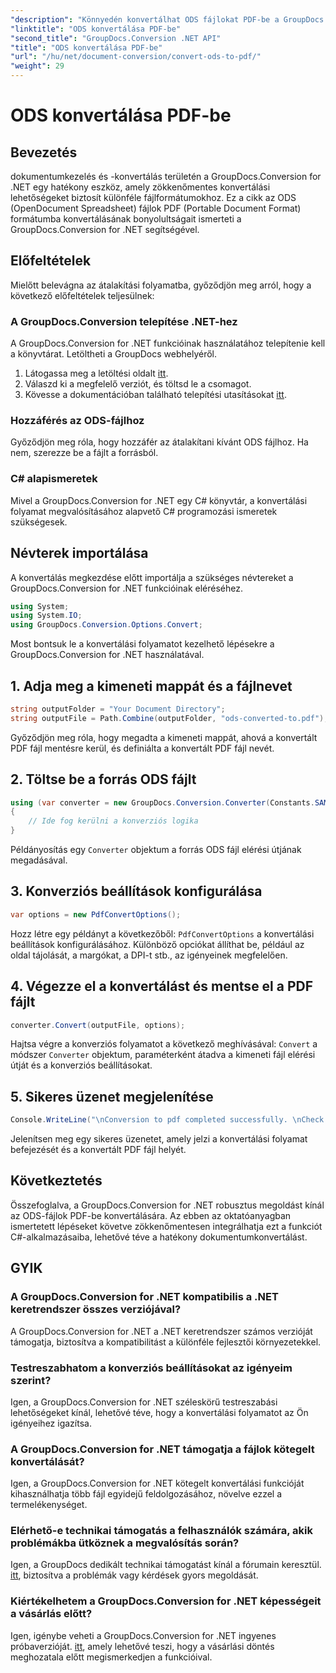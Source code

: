 ```yaml
---
"description": "Könnyedén konvertálhat ODS fájlokat PDF-be a GroupDocs.Conversion for .NET segítségével. Átfogó oktatóanyag lépésről lépésre."
"linktitle": "ODS konvertálása PDF-be"
"second_title": "GroupDocs.Conversion .NET API"
"title": "ODS konvertálása PDF-be"
"url": "/hu/net/document-conversion/convert-ods-to-pdf/"
"weight": 29
---
```


# ODS konvertálása PDF-be

## Bevezetés
dokumentumkezelés és -konvertálás területén a GroupDocs.Conversion for .NET egy hatékony eszköz, amely zökkenőmentes konvertálási lehetőségeket biztosít különféle fájlformátumokhoz. Ez a cikk az ODS (OpenDocument Spreadsheet) fájlok PDF (Portable Document Format) formátumba konvertálásának bonyolultságait ismerteti a GroupDocs.Conversion for .NET segítségével. 
## Előfeltételek
Mielőtt belevágna az átalakítási folyamatba, győződjön meg arról, hogy a következő előfeltételek teljesülnek:
### A GroupDocs.Conversion telepítése .NET-hez
A GroupDocs.Conversion for .NET funkcióinak használatához telepítenie kell a könyvtárat. Letöltheti a GroupDocs webhelyéről.
1. Látogassa meg a letöltési oldalt [itt](https://releases.groupdocs.com/conversion/net/).
2. Válaszd ki a megfelelő verziót, és töltsd le a csomagot.
3. Kövesse a dokumentációban található telepítési utasításokat [itt](https://tutorials.groupdocs.com/conversion/net/).
### Hozzáférés az ODS-fájlhoz
Győződjön meg róla, hogy hozzáfér az átalakítani kívánt ODS fájlhoz. Ha nem, szerezze be a fájlt a forrásból.
### C# alapismeretek
Mivel a GroupDocs.Conversion for .NET egy C# könyvtár, a konvertálási folyamat megvalósításához alapvető C# programozási ismeretek szükségesek.

## Névterek importálása
A konvertálás megkezdése előtt importálja a szükséges névtereket a GroupDocs.Conversion for .NET funkcióinak eléréséhez.

```csharp
using System;
using System.IO;
using GroupDocs.Conversion.Options.Convert;
```

Most bontsuk le a konvertálási folyamatot kezelhető lépésekre a GroupDocs.Conversion for .NET használatával.

## 1. Adja meg a kimeneti mappát és a fájlnevet
```csharp
string outputFolder = "Your Document Directory";
string outputFile = Path.Combine(outputFolder, "ods-converted-to.pdf");
```
Győződjön meg róla, hogy megadta a kimeneti mappát, ahová a konvertált PDF fájl mentésre kerül, és definiálta a konvertált PDF fájl nevét.
## 2. Töltse be a forrás ODS fájlt
```csharp
using (var converter = new GroupDocs.Conversion.Converter(Constants.SAMPLE_ODS))
{
    // Ide fog kerülni a konverziós logika
}
```
Példányosítás egy `Converter` objektum a forrás ODS fájl elérési útjának megadásával.
## 3. Konverziós beállítások konfigurálása
```csharp
var options = new PdfConvertOptions();
```
Hozz létre egy példányt a következőből: `PdfConvertOptions` a konvertálási beállítások konfigurálásához. Különböző opciókat állíthat be, például az oldal tájolását, a margókat, a DPI-t stb., az igényeinek megfelelően.
## 4. Végezze el a konvertálást és mentse el a PDF fájlt
```csharp
converter.Convert(outputFile, options);
```
Hajtsa végre a konverziós folyamatot a következő meghívásával: `Convert` a módszer `Converter` objektum, paraméterként átadva a kimeneti fájl elérési útját és a konverziós beállításokat.
## 5. Sikeres üzenet megjelenítése
```csharp
Console.WriteLine("\nConversion to pdf completed successfully. \nCheck output in {0}", outputFolder);
```
Jelenítsen meg egy sikeres üzenetet, amely jelzi a konvertálási folyamat befejezését és a konvertált PDF fájl helyét.

## Következtetés
Összefoglalva, a GroupDocs.Conversion for .NET robusztus megoldást kínál az ODS-fájlok PDF-be konvertálására. Az ebben az oktatóanyagban ismertetett lépéseket követve zökkenőmentesen integrálhatja ezt a funkciót C#-alkalmazásaiba, lehetővé téve a hatékony dokumentumkonvertálást.
## GYIK
### A GroupDocs.Conversion for .NET kompatibilis a .NET keretrendszer összes verziójával?
A GroupDocs.Conversion for .NET a .NET keretrendszer számos verzióját támogatja, biztosítva a kompatibilitást a különféle fejlesztői környezetekkel.
### Testreszabhatom a konverziós beállításokat az igényeim szerint?
Igen, a GroupDocs.Conversion for .NET széleskörű testreszabási lehetőségeket kínál, lehetővé téve, hogy a konvertálási folyamatot az Ön igényeihez igazítsa.
### A GroupDocs.Conversion for .NET támogatja a fájlok kötegelt konvertálását?
Igen, a GroupDocs.Conversion for .NET kötegelt konvertálási funkcióját kihasználhatja több fájl egyidejű feldolgozásához, növelve ezzel a termelékenységet.
### Elérhető-e technikai támogatás a felhasználók számára, akik problémákba ütköznek a megvalósítás során?
Igen, a GroupDocs dedikált technikai támogatást kínál a fórumain keresztül. [itt](https://forum.groupdocs.com/c/conversion/11), biztosítva a problémák vagy kérdések gyors megoldását.
### Kiértékelhetem a GroupDocs.Conversion for .NET képességeit a vásárlás előtt?
Igen, igénybe veheti a GroupDocs.Conversion for .NET ingyenes próbaverzióját. [itt](https://releases.groupdocs.com/), amely lehetővé teszi, hogy a vásárlási döntés meghozatala előtt megismerkedjen a funkcióival.